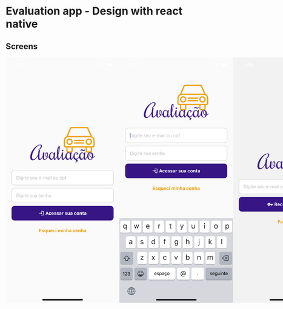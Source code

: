 # Evaluation app - Design with react native 

## Screens

<div style="display: flex">
  <img width="300" src="https://github.com/WalderlanSena/evaluation-app/blob/master/example/01.png" />
  <img width="300" src="https://github.com/WalderlanSena/evaluation-app/blob/master/example/02.png" />
  <img width="300" src="https://github.com/WalderlanSena/evaluation-app/blob/master/example/03.png" />
  <img width="300" src="https://github.com/WalderlanSena/evaluation-app/blob/master/example/04.png" />
<div>
